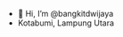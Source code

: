 - 👋 Hi, I’m @bangkitdwijaya
- Kotabumi, Lampung Utara


<!---
bangkitdwijaya/bangkitdwijaya is a ✨ special ✨ repository because its `README.md` (this file) appears on your GitHub profile.
You can click the Preview link to take a look at your changes.
--->
